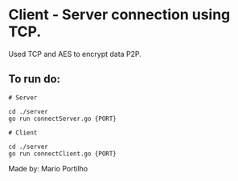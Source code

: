 # Client - Server connection using TCP.

Used TCP and AES to encrypt data P2P.

## To run do:
```
# Server

cd ./server
go run connectServer.go {PORT}

# Client

cd ./server
go run connectClient.go {PORT}

```

Made by: Mario Portilho